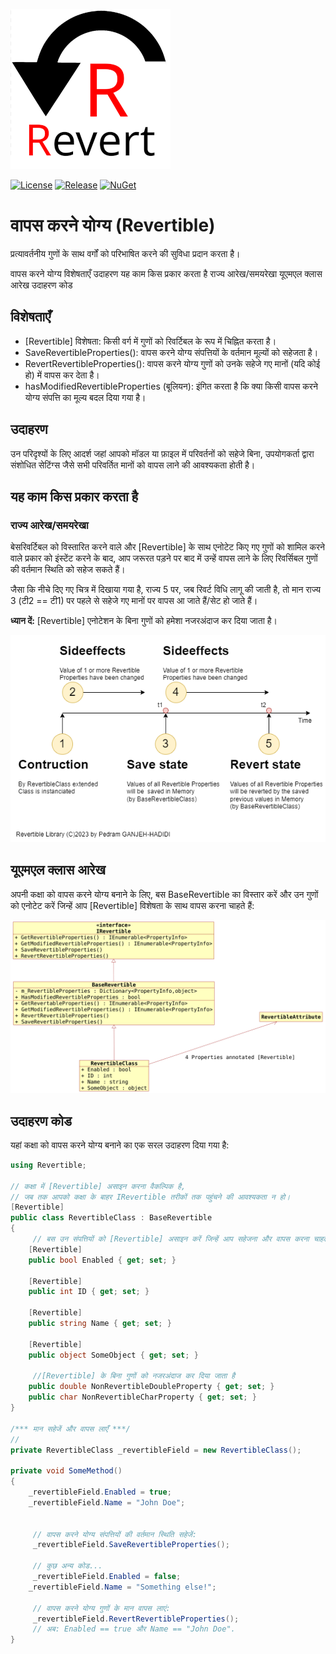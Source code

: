 ![State Diagram](https://raw.githubusercontent.com/pediRAM/Revertible/main/Documentation/icon.png)

[![License](https://img.shields.io/badge/License-MIT-green.svg)](LICENSE)
[![Release](https://img.shields.io/github/release/pediRAM/Revertible.svg?sort=semver)](https://github.com/pediRAM/Revertible/releases)
[![NuGet](https://img.shields.io/nuget/v/Revertible)](https://www.nuget.org/packages/Revertible)

# वापस करने योग्य (Revertible)
प्रत्यावर्तनीय गुणों के साथ वर्गों को परिभाषित करने की सुविधा प्रदान करता है।

वापस करने योग्य
विशेषताएँ
उदाहरण
यह काम किस प्रकार करता है
राज्य आरेख/समयरेखा
यूएमएल क्लास आरेख
उदाहरण कोड
## विशेषताएँ
- [Revertible] विशेषता: किसी वर्ग में गुणों को रिवर्टिबल के रूप में चिह्नित करता है।
- SaveRevertibleProperties(): वापस करने योग्य संपत्तियों के वर्तमान मूल्यों को सहेजता है।
- RevertRevertibleProperties(): वापस करने योग्य गुणों को उनके सहेजे गए मानों (यदि कोई हो) में वापस कर देता है।
- hasModifiedRevertibleProperties (बूलियन): इंगित करता है कि क्या किसी वापस करने योग्य संपत्ति का मूल्य बदल दिया गया है।

## उदाहरण
उन परिदृश्यों के लिए आदर्श जहां आपको मॉडल या फ़ाइल में परिवर्तनों को सहेजे बिना, उपयोगकर्ता द्वारा संशोधित सेटिंग्स जैसे सभी परिवर्तित मानों को वापस लाने की आवश्यकता होती है।

## यह काम किस प्रकार करता है
### राज्य आरेख/समयरेखा
बेसरिवर्टिबल को विस्तारित करने वाले और [Revertible] के साथ एनोटेट किए गए गुणों को शामिल करने वाले प्रकार को इंस्टेंट करने के बाद, आप जरूरत पड़ने पर बाद में उन्हें वापस लाने के लिए रिवर्सिबल गुणों की वर्तमान स्थिति को सहेज सकते हैं।

जैसा कि नीचे दिए गए चित्र में दिखाया गया है, राज्य 5 पर, जब रिवर्ट विधि लागू की जाती है, तो मान राज्य 3 (टी2 == टी1) पर पहले से सहेजे गए मानों पर वापस आ जाते हैं/सेट हो जाते हैं।

**ध्यान दें:** [Revertible] एनोटेशन के बिना गुणों को हमेशा नजरअंदाज कर दिया जाता है।

![State Diagram](https://raw.githubusercontent.com/pediRAM/Revertible/main/Documentation/Timeline.drawio.png)

## यूएमएल क्लास आरेख
अपनी कक्षा को वापस करने योग्य बनाने के लिए, बस BaseRevertible का विस्तार करें और उन गुणों को एनोटेट करें जिन्हें आप [Revertible] विशेषता के साथ वापस करना चाहते हैं:

![UML Class Diagram](https://raw.githubusercontent.com/pediRAM/Revertible/main/Documentation/Klassendiagramm.png)

## उदाहरण कोड
यहां कक्षा को वापस करने योग्य बनाने का एक सरल उदाहरण दिया गया है:
```cs
using Revertible;

// कक्षा में [Revertible] असाइन करना वैकल्पिक है,
// जब तक आपको कक्षा के बाहर IRevertible तरीकों तक पहुंचने की आवश्यकता न हो।
[Revertible]
public class RevertibleClass : BaseRevertible
{
     // बस उन संपत्तियों को [Revertible] असाइन करें जिन्हें आप सहेजना और वापस करना चाहते हैं।
    [Revertible]
    public bool Enabled { get; set; }

    [Revertible]
    public int ID { get; set; }

    [Revertible]
    public string Name { get; set; }

    [Revertible]
    public object SomeObject { get; set; }

     //[Revertible] के बिना गुणों को नजरअंदाज कर दिया जाता है
    public double NonRevertibleDoubleProperty { get; set; }
    public char NonRevertibleCharProperty { get; set; }
}

/*** मान सहेजें और वापस लाएँ ***/
//
private RevertibleClass _revertibleField = new RevertibleClass();

private void SomeMethod()
{
    _revertibleField.Enabled = true;
    _revertibleField.Name = "John Doe";


     // वापस करने योग्य संपत्तियों की वर्तमान स्थिति सहेजें:
     _revertibleField.SaveRevertibleProperties();

     // कुछ अन्य कोड...
     _revertibleField.Enabled = false;
    _revertibleField.Name = "Something else!";

     // वापस करने योग्य गुणों के मान वापस लाएं:
     _revertibleField.RevertRevertibleProperties();
     // अब: Enabled == true और Name == "John Doe".
}
```
